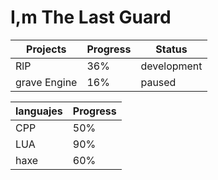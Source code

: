 # I,m The Last Guard

| Projects    | Progress | Status     |
|-------------|----------|------------|
| RlP         | 36%      |development |
|grave Engine | 16%      | paused     |

| languajes    | Progress |
|--------------|----------|
| CPP          | 50%      |
| LUA          | 90%      |
| haxe         | 60%      |
